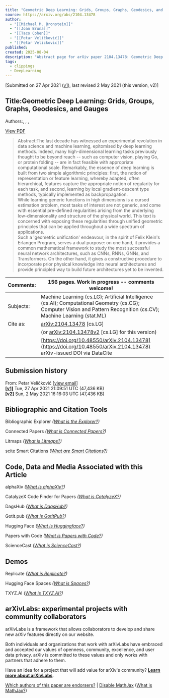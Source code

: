 ```yaml
---
title: "Geometric Deep Learning: Grids, Groups, Graphs, Geodesics, and Gauges"
source: https://arxiv.org/abs/2104.13478
author:
  - "[[Michael M. Bronstein]]"
  - "[[Joan Bruna]]"
  - "[[Taco Cohen]]"
  - "[[Petar Veličković]]"
  - "[[Petar Velickovic]]"
published: 
created: 2025-08-04
description: "Abstract page for arXiv paper 2104.13478: Geometric Deep Learning: Grids, Groups, Graphs, Geodesics, and Gauges"
tags:
  - clippings
  - DeepLearning
---
```

\[Submitted on 27 Apr 2021 ([v1](https://arxiv.org/abs/2104.13478v1)), last revised 2 May 2021 (this version, v2)\]

## Title:Geometric Deep Learning: Grids, Groups, Graphs, Geodesics, and Gauges

Authors:, , ,

[View PDF](https://arxiv.org/pdf/2104.13478)

> Abstract:The last decade has witnessed an experimental revolution in data science and machine learning, epitomised by deep learning methods. Indeed, many high-dimensional learning tasks previously thought to be beyond reach -- such as computer vision, playing Go, or protein folding -- are in fact feasible with appropriate computational scale. Remarkably, the essence of deep learning is built from two simple algorithmic principles: first, the notion of representation or feature learning, whereby adapted, often hierarchical, features capture the appropriate notion of regularity for each task, and second, learning by local gradient-descent type methods, typically implemented as backpropagation.  
> While learning generic functions in high dimensions is a cursed estimation problem, most tasks of interest are not generic, and come with essential pre-defined regularities arising from the underlying low-dimensionality and structure of the physical world. This text is concerned with exposing these regularities through unified geometric principles that can be applied throughout a wide spectrum of applications.  
> Such a 'geometric unification' endeavour, in the spirit of Felix Klein's Erlangen Program, serves a dual purpose: on one hand, it provides a common mathematical framework to study the most successful neural network architectures, such as CNNs, RNNs, GNNs, and Transformers. On the other hand, it gives a constructive procedure to incorporate prior physical knowledge into neural architectures and provide principled way to build future architectures yet to be invented.

| Comments: | 156 pages. Work in progress -- comments welcome! |
| --- | --- |
| Subjects: | Machine Learning (cs.LG); Artificial Intelligence (cs.AI); Computational Geometry (cs.CG); Computer Vision and Pattern Recognition (cs.CV); Machine Learning (stat.ML) |
| Cite as: | [arXiv:2104.13478](https://arxiv.org/abs/2104.13478) \[cs.LG\] |
|  | (or [arXiv:2104.13478v2](https://arxiv.org/abs/2104.13478v2) \[cs.LG\] for this version) |
|  | [https://doi.org/10.48550/arXiv.2104.13478](https://doi.org/10.48550/arXiv.2104.13478)  arXiv-issued DOI via DataCite |

## Submission history

From: Petar Veličković \[[view email](https://arxiv.org/show-email/8d33b94b/2104.13478)\]  
**[\[v1\]](https://arxiv.org/abs/2104.13478v1)** Tue, 27 Apr 2021 21:09:51 UTC (47,436 KB)  
**\[v2\]** Sun, 2 May 2021 16:16:03 UTC (47,436 KB)  

## Bibliographic and Citation Tools

Bibliographic Explorer *([What is the Explorer?](https://info.arxiv.org/labs/showcase.html#arxiv-bibliographic-explorer))*

Connected Papers *([What is Connected Papers?](https://www.connectedpapers.com/about))*

Litmaps *([What is Litmaps?](https://www.litmaps.co/))*

scite Smart Citations *([What are Smart Citations?](https://www.scite.ai/))*

## Code, Data and Media Associated with this Article

alphaXiv *([What is alphaXiv?](https://alphaxiv.org/))*

CatalyzeX Code Finder for Papers *([What is CatalyzeX?](https://www.catalyzex.com/))*

DagsHub *([What is DagsHub?](https://dagshub.com/))*

Gotit.pub *([What is GotitPub?](http://gotit.pub/faq))*

Hugging Face *([What is Huggingface?](https://huggingface.co/huggingface))*

Papers with Code *([What is Papers with Code?](https://paperswithcode.com/))*

ScienceCast *([What is ScienceCast?](https://sciencecast.org/welcome))*

## Demos

Replicate *([What is Replicate?](https://replicate.com/docs/arxiv/about))*

Hugging Face Spaces *([What is Spaces?](https://huggingface.co/docs/hub/spaces))*

TXYZ.AI *([What is TXYZ.AI?](https://txyz.ai/))*

## arXivLabs: experimental projects with community collaborators

arXivLabs is a framework that allows collaborators to develop and share new arXiv features directly on our website.

Both individuals and organizations that work with arXivLabs have embraced and accepted our values of openness, community, excellence, and user data privacy. arXiv is committed to these values and only works with partners that adhere to them.

Have an idea for a project that will add value for arXiv's community? [**Learn more about arXivLabs**](https://info.arxiv.org/labs/index.html).

[Which authors of this paper are endorsers?](https://arxiv.org/auth/show-endorsers/2104.13478) | [Disable MathJax](https://arxiv.org/abs/) ([What is MathJax?](https://info.arxiv.org/help/mathjax.html))